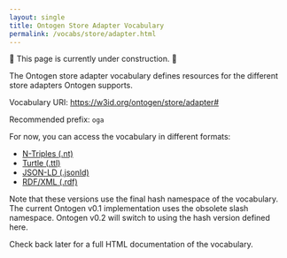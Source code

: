 ```yaml
---
layout: single
title: Ontogen Store Adapter Vocabulary
permalink: /vocabs/store/adapter.html
---
```


🚧 This page is currently under construction. 🚧

The Ontogen store adapter vocabulary defines resources for the different store adapters Ontogen supports.

Vocabulary URI: <https://w3id.org/ontogen/store/adapter#>

Recommended prefix: `oga`

For now, you can access the vocabulary in different formats:

- [N-Triples (.nt)](adapter.nt)
- [Turtle (.ttl)](adapter.ttl)
- [JSON-LD (.jsonld)](adapter.jsonld)
- [RDF/XML (.rdf)](adapter.rdf)

Note that these versions use the final hash namespace of the vocabulary.
The current Ontogen v0.1 implementation uses the obsolete slash namespace.
Ontogen v0.2 will switch to using the hash version defined here.

Check back later for a full HTML documentation of the vocabulary.